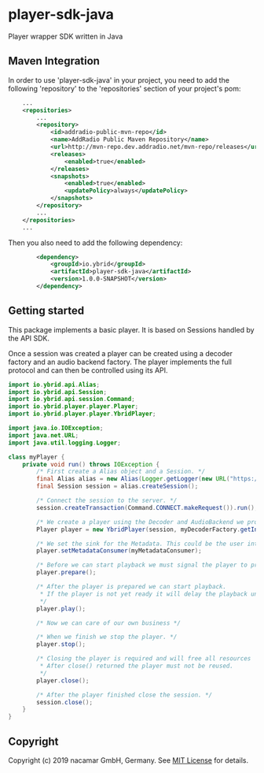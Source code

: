 # player-sdk-java
Player wrapper SDK written in Java

## Maven Integration

In order to use 'player-sdk-java' in your project, you need to add the following 'repository' to the 'repositories' section of your project's pom:
```xml
    ...
    <repositories>
        ...
        <repository>
            <id>addradio-public-mvn-repo</id>
            <name>AddRadio Public Maven Repository</name>
            <url>http://mvn-repo.dev.addradio.net/mvn-repo/releases</url>
            <releases>
                <enabled>true</enabled>
            </releases>
            <snapshots>
                <enabled>true</enabled>
                <updatePolicy>always</updatePolicy>
            </snapshots>
        </repository>
        ...
    </repositories>
    ...
```
Then you also need to add the following dependency:
```xml
        <dependency>
            <groupId>io.ybrid</groupId>
            <artifactId>player-sdk-java</artifactId>
            <version>1.0.0-SNAPSHOT</version>
        </dependency>
```

## Getting started
This package implements a basic player. It is based on Sessions handled by the API SDK.

Once a session was created a player can be created using a decoder factory and an audio backend factory.
The player implements the full protocol and can then be controlled using its API.

```java
import io.ybrid.api.Alias;
import io.ybrid.api.Session;
import io.ybrid.api.session.Command;
import io.ybrid.player.player.Player;
import io.ybrid.player.player.YbridPlayer;

import java.io.IOException;
import java.net.URL;
import java.util.logging.Logger;

class myPlayer {
    private void run() throws IOException {
        /* First create a Alias object and a Session. */
        final Alias alias = new Alias(Logger.getLogger(new URL("https://.../...")));
        final Session session = alias.createSession();

        /* Connect the session to the server. */
        session.createTransaction(Command.CONNECT.makeRequest()).run();

        /* We create a player using the Decoder and AudioBackend we provide */
        Player player = new YbridPlayer(session, myDecoderFactory.getInstance(), myAudioBackendFactory.getInstance());

        /* We set the sink for the Metadata. This could be the user interface. */
        player.setMetadataConsumer(myMetadataConsumer);

        /* Before we can start playback we must signal the player to prepare. */
        player.prepare();

        /* After the player is prepared we can start playback.
         * If the player is not yet ready it will delay the playback until it is ready.
         */
        player.play();

        /* Now we can care of our own business */

        /* When we finish we stop the player. */
        player.stop();

        /* Closing the player is required and will free all resources
         * After close() returned the player must not be reused.
         */
        player.close();

        /* After the player finished close the session. */
        session.close();
    }
}
```

## Copyright
Copyright (c) 2019 nacamar GmbH, Germany. See [MIT License](LICENSE) for details.
